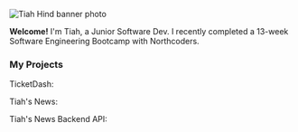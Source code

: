 
![Tiah Hind banner photo](https://github.com/tjhind/tjhind/assets/147715709/86fecf3f-c92b-4ae2-85f0-b179ca4cce1a)

**Welcome!** I'm Tiah, a Junior Software Dev. I recently completed a 13-week Software Engineering Bootcamp with Northcoders. 

### My Projects 
TicketDash: 

Tiah's News: 

Tiah's News Backend API: 

<!--
**tjhind/tjhind** is a ✨ _special_ ✨ repository because its `README.md` (this file) appears on your GitHub profile.


Here are some ideas to get you started:

- 🔭 I’m currently working on ...
- 🌱 I’m currently learning ...
- 👯 I’m looking to collaborate on ...
- 🤔 I’m looking for help with ...
- 💬 Ask me about ...
- 📫 How to reach me: ...
- 😄 Pronouns: ...
- ⚡ Fun fact: ...
-->
